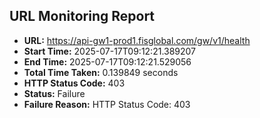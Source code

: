 ## URL Monitoring Report

- **URL:** https://api-gw1-prod1.fisglobal.com/gw/v1/health
- **Start Time:** 2025-07-17T09:12:21.389207
- **End Time:** 2025-07-17T09:12:21.529056
- **Total Time Taken:** 0.139849 seconds
- **HTTP Status Code:** 403
- **Status:** Failure
- **Failure Reason:** HTTP Status Code: 403
